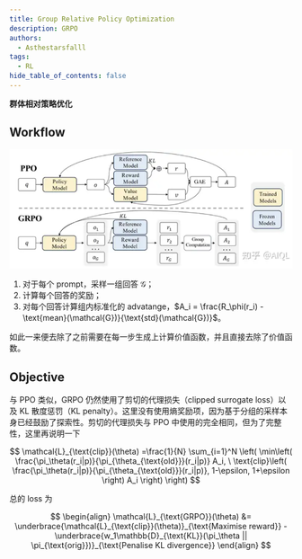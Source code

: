 ```yaml
---
title: Group Relative Policy Optimization
description: GRPO
authors:
  - Asthestarsfalll
tags:
  - RL
hide_table_of_contents: false
---
```


**群体相对策略优化**

## Workflow

![](./images/grpo.png)

1. 对于每个 prompt，采样一组回答 $\mathcal{G}$；
2. 计算每个回答的奖励；
3. 对每个回答计算组内标准化的 advatange，$A_i = \frac{R_\phi(r_i) - \text{mean}(\mathcal{G})}{\text{std}(\mathcal{G})}$。

如此一来便去除了之前需要在每一步生成上计算价值函数，并且直接去除了价值函数。

## Objective

与 PPO 类似，GRPO 仍然使用了剪切的代理损失（clipped surrogate loss）以及 KL 散度惩罚（KL penalty）。这里没有使用熵奖励项，因为基于分组的采样本身已经鼓励了探索性。剪切的代理损失与 PPO 中使用的完全相同，但为了完整性，这里再说明一下

$$
\mathcal{L}_{\text{clip}}(\theta) =\frac{1}{N} \sum_{i=1}^N \left( \min\left( \frac{\pi_\theta(r_i|p)}{\pi_{\theta_{\text{old}}}(r_i|p)} A_i, \ \text{clip}\left( \frac{\pi_\theta(r_i|p)}{\pi_{\theta_{\text{old}}}(r_i|p)}, 1-\epsilon, 1+\epsilon \right) A_i \right) \right)
$$

总的 loss 为

$$
\begin{align} \mathcal{L}_{\text{GRPO}}(\theta) &= \underbrace{\mathcal{L}_{\text{clip}}(\theta)}_{\text{Maximise reward}} - \underbrace{w_1\mathbb{D}_{\text{KL}}(\pi_\theta || \pi_{\text{orig}})}_{\text{Penalise KL divergence}} \end{align}
$$
